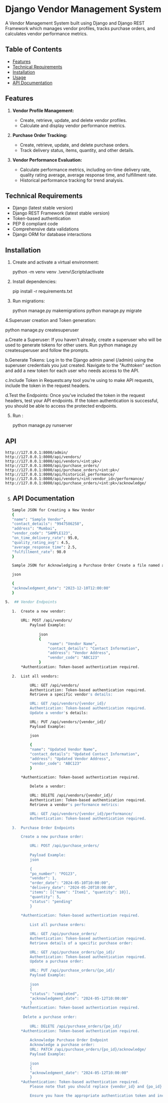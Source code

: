 # Django Vendor Management System

A Vendor Management System built using Django and Django REST Framework which manages vendor profiles, tracks purchase orders, and calculates vendor performance metrics.

## Table of Contents

- [Features](#features)
- [Technical Requirements](#technical-requirements)
- [Installation](#installation)
- [Usage](#usage)
- [API Documentation](#api-documentation)

  

## Features

1. **Vendor Profile Management:**
   - Create, retrieve, update, and delete vendor profiles.
   - Calculate and display vendor performance metrics.

2. **Purchase Order Tracking:**
   - Create, retrieve, update, and delete purchase orders.
   - Track delivery status, items, quantity, and other details.

3. **Vendor Performance Evaluation:**
   - Calculate performance metrics, including on-time delivery rate, quality rating average, average response time, and fulfillment rate.
   - Historical performance tracking for trend analysis.

## Technical Requirements

- Django (latest stable version)
- Django REST Framework (latest stable version)
- Token-based authentication
- PEP 8 compliant code
- Comprehensive data validations
- Django ORM for database interactions

## Installation

1. Create and activate a virtual environment:

    python -m venv venv
    .\venv\Scripts\activate

   
2. Install dependencies:
  
    pip install -r requirements.txt

3. Run migrations:
     
    python manage.py makemigrations
    python manage.py migrate
   
4.Superuser creation and Token generation:

  python manage.py createsuperuser

  a.Create a Superuser: If you haven't already, create a superuser who will be used to generate tokens for other users. Run python manage.py createsuperuser and 
    follow the prompts.
    
  b.Generate Tokens: Log in to the Django admin panel (/admin) using the superuser credentials you just created. Navigate to the "Authtoken" section and add a new 
    token for each user who needs access to the API.
    
  c.Include Token in Requests:any tool you're using to make API requests, include the token in the request headers.

  d.Test the Endpoints: Once you've included the token in the request headers, test your API endpoints. If the token authentication is successful, you should be 
    able to access the protected endpoints.

    
   
5. Run :
    
    python manage.py runserver

## API 

    http://127.0.0.1:8000/admin/
    http://127.0.0.1:8000/api/vendors/ 
    http://127.0.0.1:8000/api/vendors/<int:pk>/ 
    http://127.0.0.1:8000/api/purchase_orders/
    http://127.0.0.1:8000/api/purchase_orders/<int:pk>/ 
    http://127.0.0.1:8000/api/historical_performance/ 
    http://127.0.0.1:8000/api/vendors/<int:vendor_id>/performance/ 
    http://127.0.0.1:8000/api/purchase_orders/<int:pk>/acknowledge/ 


5.  ## API Documentation
    

 ```bash
    Sample JSON for Creating a New Vendor
    {
    "name": "Sample Vendor",
    "contact_details": "9947586258",
    "address": "Mumbai",
    "vendor_code": "SAMPLE123",
    "on_time_delivery_rate": 95.0,
    "quality_rating_avg": 4.5,
    "average_response_time": 2.5,
    "fulfillment_rate": 98.0
    }

    Sample JSON for Acknowledging a Purchase Order Create a file named acknowledge_purchase_order.json with the following content:

    json  

    {
    "acknowledgment_date": "2023-12-10T12:00:00"
    }

5.  ## Vendor Endpoints
    
    1.  Create a new vendor:
    
        URL: POST /api/vendors/
            Payload Example:
            
                json
                {
                    "name": "Vendor Name",
                    "contact_details": "Contact Information",
                    "address": "Vendor Address",
                    "vendor_code": "ABC123"
                }
        *Authentication: Token-based authentication required.
    
    2.  List all vendors:

            URL: GET /api/vendors/
            Authentication: Token-based authentication required.
            Retrieve a specific vendor's details:

            URL: GET /api/vendors/{vendor_id}/
            Authentication: Token-based authentication required.
            Update a vendor's details:

            URL: PUT /api/vendors/{vendor_id}/
            Payload Example:

            json
             
            {
            "name": "Updated Vendor Name",
            "contact_details": "Updated Contact Information",
            "address": "Updated Vendor Address",
            "vendor_code": "ABC123"
            }

        *Authentication: Token-based authentication required.
            
            Delete a vendor:

            URL: DELETE /api/vendors/{vendor_id}/
            Authentication: Token-based authentication required.
            Retrieve a vendor's performance metrics:

            URL: GET /api/vendors/{vendor_id}/performance/
            Authentication: Token-based authentication required.
    
    3.  Purchase Order Endpoints

        Create a new purchase order:

            URL: POST /api/purchase_orders/
            
            Payload Example:
            json
            
            {
            "po_number": "PO123",
            "vendor": 1,
            "order_date": "2024-05-10T10:00:00",
            "delivery_date": "2024-05-20T10:00:00",
            "items": [{"name": "Item1", "quantity": 10}],
            "quantity": 5,
            "status": "pending"
            }
            
        *Authentication: Token-based authentication required.
            
            List all purchase orders:

            URL: GET /api/purchase_orders/
            Authentication: Token-based authentication required.
            Retrieve details of a specific purchase order:

            URL: GET /api/purchase_orders/{po_id}/
            Authentication: Token-based authentication required.
            Update a purchase order:

            URL: PUT /api/purchase_orders/{po_id}/
            Payload Example:
            
            json
            {
            "status": "completed",
            "acknowledgment_date": "2024-05-12T10:00:00"
            }
        *Authentication: Token-based authentication required.
         
         Delete a purchase order:
            
            URL: DELETE /api/purchase_orders/{po_id}/
        *Authentication: Token-based authentication required.
            
            Acknowledge Purchase Order Endpoint
            Acknowledge a purchase order:
            URL: PATCH /api/purchase_orders/{po_id}/acknowledge/
            Payload Example:
            
            json
            {
            "acknowledgment_date": "2024-05-12T10:00:00"
            }
        *Authentication: Token-based authentication required.
            Please note that you should replace {vendor_id} and {po_id} in the URLs with the actual vendor and purchase order IDs you want to interact with.

            Ensure you have the appropriate authentication token and include it in the request headers for endpoints that require authentication. Also, adjust the payload examples based on the actual structure and requirements of your Django application.






